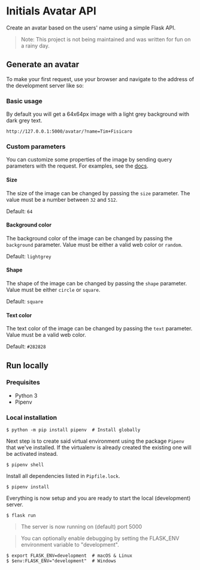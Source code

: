 # Initials Avatar API

Create an avatar based on the users' name using a simple Flask API.

> Note: This project is not being maintained and was written for fun on a rainy day.

## Generate an avatar

To make your first request, use your browser and navigate to the address of the development server like so:

### Basic usage

By default you will get a 64x64px image with a light grey background with dark grey text.

```
http://127.0.0.1:5000/avatar/?name=Tim+Fisicaro
```

### Custom parameters

You can customize some properties of the image by sending query parameters with the request.
For examples, see the [docs](docs/parameters.md).

#### Size

The size of the image can be changed by passing the `size` parameter. The value must be a number between `32` and `512`.

Default: `64`

#### Background color

The background color of the image can be changed by passing the `background` parameter.
Value must be either a valid web color or `random`.

Default: `lightgrey`

#### Shape

The shape of the image can be changed by passing the `shape` parameter.
Value must be either `circle` or `square`.

Default: `square`

#### Text color

The text color of the image can be changed by passing the `text` parameter.
Value must be a valid web color.

Default: `#282828`

## Run locally

### Prequisites

-   Python 3
-   Pipenv

### Local installation

```console
$ python -m pip install pipenv  # Install globally
```

Next step is to create said virtual environment using the package `Pipenv` that we've installed. If the virtualenv is already created the existing one will be activated instead.

```console
$ pipenv shell
```

Install all dependencies listed in `Pipfile.lock`.

```console
$ pipenv install
```

Everything is now setup and you are ready to start the local (development) server.

```console
$ flask run
```

> The server is now running on (default) port 5000

> You can optionally enable debugging by setting the FLASK_ENV environment variable to "development".

```console
$ export FLASK_ENV=development  # macOS & Linux
$ $env:FLASK_ENV="development"  # Windows
```
